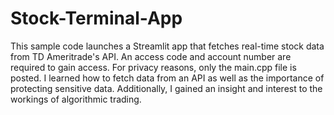 # Stock-Terminal-App
This sample code launches a Streamlit app that fetches real-time stock data from TD Ameritrade's API. An access code and account number are required to gain access. For privacy reasons, only the main.cpp file is posted.
I learned how to fetch data from an API as well as the importance of protecting sensitive data. Additionally, I gained an insight and interest to the workings of algorithmic trading.
